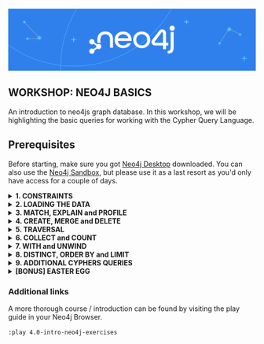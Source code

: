 ![neo4j-banner](pics/neo4j_banner.png)
## WORKSHOP: NEO4J BASICS
An introduction to neo4js graph database. In this workshop, we will be highlighting the basic queries for working with the Cypher Query Language. 

## Prerequisites
Before starting, make sure you got [Neo4j Desktop](https://neo4j.com/download/) downloaded. You can also use the [Neo4j Sandbox](https://neo4j.com/sandbox/), but please use it as a last resort as you'd only have access for a couple of days. 

<details>
	<summary> <b> 1. CONSTRAINTS </b></summary>
	<br>

Let's start with creating constraints within our database. The first constraint is to make sure nobody creates multiple movies with the same title.
```
CREATE CONSTRAINT title_uniqueness ON (m:Movie) ASSERT m.title IS UNIQUE;
```
Let's do the same thing with person names. In the real world, multiple persons could have the same name, but we do not have any personal identifiers in the database as of right now - so let's just pretend that this is how it works.
```
CREATE CONSTRAINT personname_uniqueness ON (p:Person) ASSERT p.name IS UNIQUE;
```
Now let's have a look at our constraints set on this database.
```
SHOW CONSTRAINT
```
To drop a constraint we write:
```
DROP CONSTRAINT <constraint_name>
```
</details>

<details>
	<summary> <b> 2. LOADING THE DATA </b></summary>
	<br>

Now let's load movies into the database from an external data source. This data source provides us with the movie nodes from a .csv that we will be ingesting into our database.
```
LOAD CSV WITH HEADERS FROM 'http://data.neo4j.com/intro/movies/movies.csv'
AS row
CREATE (:Movie {title: row.title, released: toInteger(row.released), tagline: row.tagline});
```

Let's verify that our movies got imported, you should have around 38 movies after executing this query
```
MATCH (m:Movie) RETURN count(*);
```

Now let's do the same thing but for persons
```
LOAD CSV WITH HEADERS FROM 'http://data.neo4j.com/intro/movies/people.csv'
AS row
CREATE (:Person {name: row.name, born: toInteger(row.born)});
```
Let's verify that the persons got into the database as well
```
MATCH (p:Person) RETURN count(*);
```

If everything went well, then we should move on to the next step which would be to create a relationship between a Person and a Movie. In this case we're going to make sure we create relationships between the Actors and the Movies (ACTED_IN).
```
LOAD CSV WITH HEADERS FROM 'http://data.neo4j.com/intro/movies/actors.csv'
AS row
MATCH (p:Person {name: row.person})
MATCH (m:Movie {title: row.movie})
MERGE (p)-[actedIn:ACTED_IN]->(m)
ON CREATE SET actedIn.roles = split(row.roles,';');
```

Let's verify that we managed to create the relationships.
```
MATCH(p:Person {name: "Tom Hanks"})-[a:ACTED_IN]-(m:Movie) RETURN p,a,m;
```

Let's create another relationship, but instead of actors we make sure that those who directed certain movies have a DIRECTED relationship set up.
```
LOAD CSV WITH HEADERS FROM 'http://data.neo4j.com/intro/movies/directors.csv' AS row
MATCH (p:Person {name: row.person })
MATCH (m:Movie {title: row.movie})
MERGE (p)-[:DIRECTED]->(m);
```

Let's see if our query managed to create the DIRECTED relationship.
```
MATCH(p:Person {name: "Tom Hanks"})-[d:DIRECTED]-(m:Movie) RETURN p,d,m;
```
By doing all this, we actually have a schema to look at. We can see what the schema looks like by calling; 
```
CALL db.schema.visualization
```
Lastly, let's see if our constraints are working as they should. If you remember in the beginning, we made sure that no duplicate movie could be created in the graph database. If you run the query below, then you should get an error.
```
CREATE (:Movie {title: 'The Matrix'});
```
</details>
	
<details>
	<summary> <b> 3. MATCH, EXPLAIN and PROFILE </b></summary>
	<br>

By finding a certain node we run the MATCH command, which can be followed by a certain criteria (such as name in this case).
```
MATCH (p:Person {name: "Tom Hanks"})
RETURN p;
```

Another way to do this could be:
```
MATCH (p:Person)
WHERE p.name = "Tom Hanks" RETURN p;
```

If you'd like to analyze your queries then you can run:
```
PROFILE MATCH (p:Person {name: "Tom Hanks"})
RETURN p;
```

Let's analyze the other query as well:
```
PROFILE MATCH (p:Person)
WHERE p.name = "Tom Hanks" RETURN p;
```

<b>PROFILE</b> analyzes the query while executing it. If you'd like to just analyze the query without executing it then <b>EXPLAIN</b> is your command.
```
EXPLAIN MATCH (p:Person {name: "Tom Hanks"})
RETURN p;
```

Let's do the same thing here as well:
```
EXPLAIN MATCH (p:Person)
WHERE p.name = "Tom Hanks" RETURN p;
```

Let's further elaborate on the MATCH clauses. Did Tom act with Tom?
```
MATCH (p1:Person)-[a1:ACTED_IN]-(m:Movie)-[a2:ACTED_IN]-(p2:Person)
WHERE p1.name = "Tom Hanks"
AND p2.name = "Tom Cruise"
RETURN p1.name, a1.roles, p2.name, a2.roles, m.title;
```

Interesting. Let's confirm the previous result by checking what roles Tom Hanks have had.
```
MATCH (p1:Person)-[a1:ACTED_IN]-(m:Movie)
WHERE p1.name = "Tom Hanks"
RETURN p1.name, a1.roles, m.title;
```

And now Tom Cruise.
```
MATCH (m:Movie)-[a2:ACTED_IN]-(p2:Person)
WHERE p2.name = "Tom Cruise"
RETURN p2.name, a2.roles, m.title;
```
</details>

<details>
	<summary> <b> 4. CREATE, MERGE and DELETE </b></summary>
	<br>

To create a node we use the CREATE command. Replace the name below with your name.
```
CREATE (a:Actor {name: "Kadde Oucif"});
```

We can do the same thing with MERGE, however MERGE always checks if the specific object we're trying to create exists. In this way, it's helpful to think of MERGE as attempting a MATCH on the pattern, and if no match is found, a CREATE of the pattern.
```
MERGE (a:Actor {name: "Kadde Oucif"});
```

Let's use MERGE to create a job description in our Actor node.
```
MERGE (a:Actor {name: "Kadde Oucif"})
ON MATCH SET a.job = 'actor'
RETURN a
```

Now let's use our actor node and create a relationship to a movie.
```
MATCH (a:Actor {name: "Kadde Oucif"}),(m:Movie{title:'The Matrix'})
WITH a, m
MERGE (a)-[:ACTED_IN]->(m)
```

Nice. Now let's try to delete the node we created previously
```
MATCH(a:Actor {name: "Kadde Oucif"}) DELETE a
```

As you can see, this wont work since your node is connected to other nodes. let's try a detach delete then.
```
MATCH(a:Actor {name: "Kadde Oucif"}) DETACH DELETE a
```

That worked better. But what if I only want to delete a relationship? Let's recreate the Actor-node and link it to a movie
```
CREATE (a:Actor {name: "Kadde Oucif"})
WITH a
MATCH (m:Movie {title: "The Matrix"})
MERGE (a)-[:ACTED_IN]->(m)
```

Now let's see how we can delete a relationship
```
MATCH (a:Actor {name:"Kadde Oucif"})-[r]->(m:Movie {title: "The Matrix"})
DELETE r
```

Let's check if the relationship is still there
```
MATCH (a:Actor {name: "Kadde Oucif"})
MATCH (m:Movie {title: "The Matrix"})
RETURN a, m
```
</details>

<details>
	<summary> <b> 5. TRAVERSAL </b></summary>
	<br>

There's different ways we can traverse the data. Here's a single MATCH.
```
MATCH (valKilmer:Person)-[:ACTED_IN]->(m:Movie),
	    (actor:Person)-[:ACTED_IN]->(m)
WHERE valKilmer.name = 'Val Kilmer'
RETURN m.title as movie , actor.name as actor
```

Here's multiple:
```
MATCH (valKilmer:Person)-[:ACTED_IN]->(m:Movie) 
MATCH (actor:Person)-[:ACTED_IN]->(m)
WHERE valKilmer.name = 'Val Kilmer'
RETURN m.title as movie , actor.name
```

Here we have multiple anchors.
```
MATCH (p1:Person)-[:ACTED_IN]->(m) MATCH (n)<-[:ACTED_IN]-(p2:Person) 
WHERE p1.name = 'Tom Hanks'
  AND p2.name = 'Meg Ryan'
  AND m=n 
RETURN m.title
```

Now let's return a subgraph.
```
MATCH paths = (m:Movie)-[rel]-(p:Person)
WHERE m.title = 'The Replacements'
RETURN paths
```
								      
</details>	

<details>
	<summary> <b> 6. COLLECT and COUNT </b></summary>
	<br>

The function collect() returns a single aggregated list containing the values returned by an expression.
```
MATCH (p:Person)-[:ACTED_IN]->(m:Movie)
WHERE p.name ='Tom Cruise'
RETURN p.name, collect(m.title) AS `movies`
```

The function count() returns the number of values or rows.
```
MATCH (a:Person)-[:ACTED_IN]->(m:Movie)<-[:DIRECTED]-(d:Person)
RETURN a.name, d.name, count(m) as amountOfMoviesTogether
```

Let's check the results here, apparently the previous query returned 2 movies.
```
MATCH path=(a:Person)-[:ACTED_IN]->(m:Movie)<-[:DIRECTED]-(d:Person)
WHERE a.name='Ben Miles' AND d.name='James Marshall'
RETURN path
```

Here's a way to aggregation to get cast size & first cast members
```
MATCH (a:Person)-[:ACTED_IN]->(m:Movie)
RETURN m.title, collect(a.name)[1] AS `A cast member`, size(collect(a.name)) AS castSize
```
</details>
	
<details>
	<summary> <b> 7. WITH and UNWIND </b></summary>
	<br>

The WITH clause allows query parts to be chained together, piping the results from one to be used as starting points or criteria in the next. With UNWIND, you can transform any list back into individual rows. These lists can be parameters that were passed in, previously collect -ed result or other list expressions.
```
MATCH (m:Movie)<-[:ACTED_IN]-(p:Person)
WITH collect(p) AS actors, count(p) AS actorCount, m
UNWIND actors AS actor
RETURN m.title, actorCount, actor.name
```
</details>

<details>
	<summary> <b> 8. DISTINCT, ORDER BY and LIMIT</b></summary>
	<br>

Eliminate duplicates using DISTINCT
```
MATCH (p:Person)-[:DIRECTED | ACTED_IN]->(m:Movie)
WHERE p.name = 'Tom Hanks'
RETURN DISTINCT m.title, m.released
```
	
Eliminate duplicates using DISTINCT in lists, f.e. Tom Hanks acted and directed "That Thing You Do"
```
MATCH (p:Person)-[:ACTED_IN | DIRECTED | WROTE]->(m:Movie)
WHERE m.released = 1996
RETURN m.title, collect(DISTINCT p.name) AS credits
```

Return your results in a certain order.
```
MATCH (p:Person)-[:DIRECTED | ACTED_IN]->(m:Movie)
WHERE p.name = 'Tom Hanks' OR p.name = 'Keanu Reeves'
RETURN DISTINCT m.title, m.released 
ORDER BY m.released DESC, m.title
```

Limiting the number of results
```
MATCH (m:Movie)
RETURN m.title as title, m.released as year   
ORDER BY m.released DESC LIMIT 10
```
</details>

<details>
	<summary> <b> 9. ADDITIONAL CYPHERS QUERIES</b></summary>
	<br>

Find movies released in the '90s.
```
MATCH (nineties:Movie) 
WHERE nineties.released >= 1990 AND nineties.released < 2000
RETURN nineties.title
```

The bacon path, the shortest path of any relationships to Meg Ryan.
```
MATCH p=shortestPath(
(bacon:Person {name:"Kevin Bacon"})-[*]-(meg:Person {name:"Meg Ryan"}))
RETURN p
```

Retrieve all movies that was released in the years 2000, 2004, and 2008, returning title and year.
```
MATCH (m:Movie)
WHERE m.released IN [2000, 2004, 2008]
RETURN m.title, m.released
```

Retrieve all persons who’s name begins with Tom and optionally return the name of a movie that this person directed.
```
MATCH (p:Person)
WHERE p.name STARTS WITH 'Tom'
OPTIONAL MATCH (p)-[:DIRECTED]->(m:Movie)
RETURN p.name, m.title
```

Retrieve all actors that have not appeared in more than 3 movies. Return their names and list of movies.
```
MATCH (a:Person)-[:ACTED_IN]->(m:Movie)
WITH a, count(a) AS numMovies, collect(m.title) AS movies
WHERE numMovies <= 5
RETURN a.name, movies
```
</details>

<details>
	<summary> <b> [BONUS] EASTER EGG</b></summary>
	<br>
	
```
MATCH (p:Person{name:'Emil Eifrem'})-[a:ACTED_IN]->(m:Movie)
RETURN p, a, m
```
	
</details>


### Additional links

A more thorough course / introduction can be found by visiting the play guide in your Neo4j Browser.
```
:play 4.0-intro-neo4j-exercises
```

